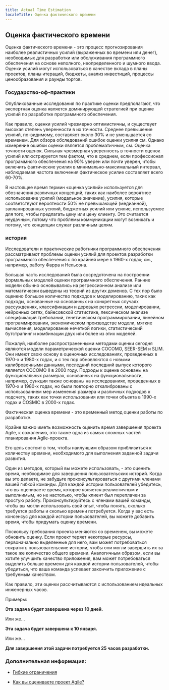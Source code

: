 ```yaml
---
title: Actual Time Estimation
localeTitle: Оценка фактического времени
---
```

## Оценка фактического времени

Оценка фактического времени - это процесс прогнозирования наиболее реалистичных усилий (выраженных во времени или денег), необходимых для разработки или обслуживания программного обеспечения на основе неполного, неопределенного и шумного ввода. Оценки усилий могут использоваться в качестве вклада в планы проектов, планы итераций, бюджеты, анализ инвестиций, процессы ценообразования и раунды торгов.

### Государство-оф-практики

Опубликованные исследования по практике оценки предполагают, что экспертная оценка является доминирующей стратегией при оценке усилий по разработке программного обеспечения.

Как правило, оценки усилий чрезмерно оптимистичны, и существует высокая степень уверенности в их точности. Среднее превышение усилий, по-видимому, составляет около 30% и не уменьшается со временем. Для обзора обследований ошибок оценки усилия см. Однако измерение ошибки оценки является проблематичным, см. Оценка точности оценок. Сильная чрезмерная уверенность в точности оценок усилий иллюстрируется тем фактом, что в среднем, если профессионал программного обеспечения на 90% уверен или почти уверен, чтобы включить фактические усилия в минимально-максимальный интервал, наблюдаемая частота включения фактическое усилие составляет всего 60-70%.

В настоящее время термин «оценка усилий» используется для обозначения различных концепций, таких как наиболее вероятное использование усилий (модальное значение), усилия, которые соответствуют вероятности 50% не превышающей (медианной), запланированных усилий, бюджетных усилий или усилие, используемое для того, чтобы предлагать цену или цену клиенту. Это считается неудачным, потому что проблемы коммуникации могут возникать и потому, что концепции служат различным целям.

### история

Исследователи и практические работники программного обеспечения рассматривают проблемы оценки усилий для проектов разработки программного обеспечения с по крайней мере в 1960-х годах; см., например, работу Фарра и Нельсона.

Большая часть исследований была сосредоточена на построении формальных моделей оценки программного обеспечения. Ранние модели обычно основывались на регрессионном анализе или математически выведены из теорий из других доменов. С тех пор было оценено большое количество подходов к моделированию, таких как подходы, основанные на основанных на конкретных случаях рассуждениях, классификации и деревьях регрессии, моделировании, нейронных сетях, байесовской статистике, лексическом анализе спецификаций требований, генетическом программировании, линейном программировании, экономическом производстве модели, мягкие вычисления, моделирование нечеткой логики, статистический бутстрапинг и комбинации двух или более из этих моделей.

Пожалуй, наиболее распространенными методами оценки сегодня являются модели параметрической оценки COCOMO, SEER-SEM и SLIM. Они имеют свою основу в оценочных исследованиях, проведенных в 1970-х и 1980-х годах, и с тех пор обновляются с новыми калибровочными данными, последний последний выпуск которого является COCOMO II в 2000 году. Подходы к оценке основаны на функциональных размерах, основанных на функциональности, например, функции также основаны на исследованиях, проведенных в 1970-х и 1980-х годах, но были повторно откалиброваны с использованием мер изменения размера и различных подходов к подсчету, таких как точки использования или точки объекта в 1990-х годах и COSMIC в 2000-х годах.

Фактическая оценка времени - это временный метод оценки работы по разработке.

Крайне важно иметь возможность оценить время завершения проекта Agile, к сожалению, это также одна из самых сложных частей планирования Agile-проекта.

Его цель состоит в том, чтобы наилучшим образом приблизиться к количеству времени, необходимого для выполнения заданной задачи развития.

Один из методов, который вы можете использовать, - это оценить время, необходимое для завершения пользовательских историй. Когда вы это делаете, не забудьте проконсультироваться с другими членами вашей гибкой команды. Для каждой истории пользователей убедитесь, что вы оцениваете время, которое является реалистичным и выполнимым, но не настолько, чтобы клиент был переплачен за простую работу. Проконсультируйтесь с членами вашей команды, чтобы вы могли использовать свой опыт, чтобы понять, сколько требуется работы и сколько времени потребуется. Когда у вас есть консенсус для каждой истории пользователей, вы можете добавить время, чтобы придумать оценку времени.

Поскольку требования проекта меняются со временем, вы можете обновить оценку. Если проект теряет некоторые ресурсы, первоначально выделенные для него, вам может потребоваться сократить пользовательские истории, чтобы они могли завершить их за такое же количество общего времени. Аналогичным образом, если вы хотите улучшить качество приложения, вам может потребоваться выделить больше времени для каждой истории пользователей, чтобы убедиться, что ваша команда успевает закончить приложение с требуемым качеством.

Как правило, эти оценки рассчитываются с использованием идеальных инженерных часов.

Примеры:

**Эта задача будет завершена через 10 дней.**

Или же…

**Эта задача будет завершена к 10 января.**

Или же…

**Для завершения этой задачи потребуется 25 часов разработки.**

### Дополнительная информация:

*   [Гибкие ограничения](http://www.brighthubpm.com/agile/50212-the-agile-triangle-value-quality-and-constraints/)
    
*   [Как вы оцениваете проект Agile?](http://info.thoughtworks.com/rs/thoughtworks2/images/twebook-perspectives-estimation_1.pdf)
